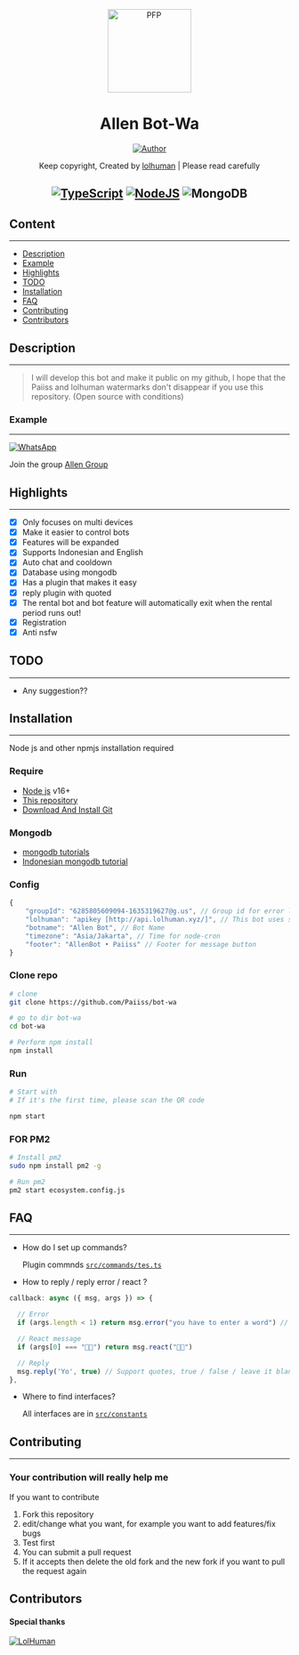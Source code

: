 <div align="center">
<img src="https://i.ibb.co/DwZzvGK/allenss.jpg" width="150" height="150" border="0" alt="PFP">

# Allen Bot-Wa

<p align="center">
  <a href="https://github.com/Paiiss"><img title="Author" src="https://img.shields.io/badge/Author-Paiiss-red.svg?style=for-the-badge&logo=github" /></a>
</p>

Keep copyright, Created by [lolhuman](https://api.lolhuman.xyz/) | Please read carefully

## [![TypeScript](https://img.shields.io/badge/TypeScript-007ACC?style=for-the-badge&logo=typescript&logoColor=white)](https://www.typescriptlang.org/) [![NodeJS](https://img.shields.io/badge/Node.js-43853D?style=for-the-badge&logo=node.js&logoColor=white)](https://nodejs.org/) ![MongoDB](https://img.shields.io/badge/MongoDB-4EA94B?style=for-the-badge&logo=mongodb&logoColor=white)

</div>

## Content

---

-   [Description](#description)
-   [Example](#example)
-   [Highlights](#highlights)
-   [TODO](#todo)
-   [Installation](#installation)
-   [FAQ](#faq)
-   [Contributing](#contributing)
-   [Contributors](#contributors)

## Description

---

> I will develop this bot and make it public on my github, I hope that the Paiiss and lolhuman watermarks don't disappear if you use this repository. (Open source with conditions)

### Example

---

[![WhatsApp](https://img.shields.io/badge/WhatsApp-25D366?style=for-the-badge&logo=whatsapp&logoColor=white)](https://wa.me/6285667606389)

Join the group [Allen Group](https://chat.whatsapp.com/CktCFlTbTiMLq5K4fgIidd)

## Highlights

---

-   [x] Only focuses on multi devices
-   [x] Make it easier to control bots
-   [x] Features will be expanded
-   [x] Supports Indonesian and English
-   [x] Auto chat and cooldown
-   [x] Database using mongodb
-   [x] Has a plugin that makes it easy
-   [x] reply plugin with quoted
-   [x] The rental bot and bot feature will automatically exit when the rental period runs out!
-   [x] Registration
-   [x] Anti nsfw

## TODO

---

-   Any suggestion??

## Installation

---

Node js and other npmjs installation required

### Require

-   [Node js](https://nodejs.org/en/) v16+
-   [This repository](https://github.com/Paiiss/bot-wa)
-   [Download And Install Git](https://git-scm.com/downloads)

### Mongodb

-   [mongodb tutorials](https://www.mongodb.com/developer/languages/javascript/node-crud-tutorial/)
-   [Indonesian mongodb tutorial](https://www.petanikode.com/tutorial-dasar-mongodb/)

### Config

```ts
{
    "groupId": "6285805609094-1635319627@​g.us", // Group id for error log
    "lolhuman": "apikey [http://api.lolhuman.xyz/]", // This bot uses some API from lolhuman
    "botname": "Allen Bot", // Bot Name
    "timezone": "Asia/Jakarta", // Time for node-cron
    "footer": "AllenBot • Paiiss" // Footer for message button
}
```

### Clone repo

```bash
# clone
git clone https://github.com/Paiiss/bot-wa

# go to dir bot-wa
cd bot-wa

# Perform npm install
npm install
```

### Run

```bash
# Start with
# If it's the first time, please scan the QR code

npm start
```

### FOR PM2

```bash
# Install pm2
sudo npm install pm2 -g

# Run pm2
pm2 start ecosystem.config.js
```

## FAQ

---

-   How do I set up commands?

    Plugin commnds [`src/commands/tes.ts`](https://github.com/Paiiss/bot-wa/blob/master/src/commands/test.ts)

-   How to reply / reply error / react ?

```ts
callback: async ({ msg, args }) => {

  // Error
  if (args.length < 1) return msg.error("you have to enter a word") // This is useful if the limit is used, if the command fails to be received by the user, the limit will not be used

  // React message
  if (args[0] === "👍🏻") return msg.react("👍🏻")

  // Reply
  msg.reply('Yo', true) // Support quotes, true / false / leave it blank msg.reply('Yo')
},

```

-   Where to find interfaces?

    All interfaces are in [`src/constants`](https://github.com/Paiiss/bot-wa/blob/master/src/constants/command.constant.ts)

## Contributing

---

### Your contribution will really help me

If you want to contribute

1. Fork this repository
2. edit/change what you want, for example you want to add features/fix bugs
3. Test first
4. You can submit a pull request
5. If it accepts then delete the old fork and the new fork if you want to pull the request again

## Contributors

#### Special thanks

[![LolHuman](https://github.com/LoL-Human.png?size=100)](https://github.com/LoL-Human)
